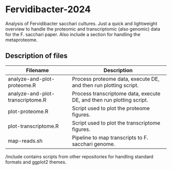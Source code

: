 # Fervidibacter-2024
Analysis of Fervidibacter sacchari cultures. Just a quick and lightweight overview to handle the proteomic and transcriptomic (also genomic) data for the F. sacchari paper. Also include a section for handling the metaproteome.

## Description of files
Filename | Description
------------ | -------------
analyze-and-plot-proteome.R | Process proteome data, execute DE, and then run plotting script.
analyze-and-plot-transcriptome.R | Process transcriptome data, execute DE, and then run plotting script.
plot-proteome.R | Script used to plot the proteome figures.
plot-transcriptome.R | Script used to plot the transcriptome figures.
map-reads.sh | Pipeline to map transcripts to F. sacchari genome.

/include contains scripts from other repositories for handling standard formats and ggplot2 themes.

